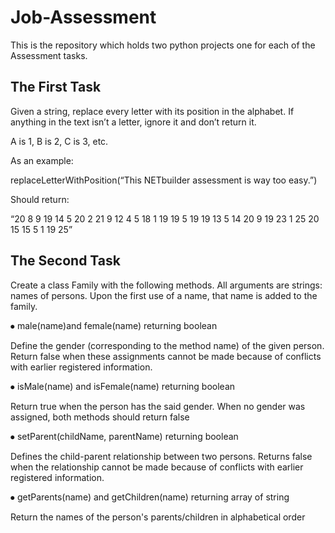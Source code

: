 # Job-Assessment
This is the repository which holds two python projects one for each of the Assessment tasks.

## The First Task
Given a string, replace every letter with its position in the alphabet. If anything in the text isn’t a letter, ignore it and don’t return it.

A is 1, B is 2, C is 3, etc.

As an example:

replaceLetterWithPosition(“This NETbuilder assessment is way too easy.”)

Should return:

“20 8 9 19 14 5 20 2 21 9 12 4 5 18 1 19 19 5 19 19 13 5 14 20 9 19 23 1 25 20 15 15 5 1 19 25”

## The Second Task
Create a class Family with the following methods. All arguments are strings: names of persons. Upon the first use of a name, that name is added to the family.

⦁ male(name)and female(name) returning boolean

Define the gender (corresponding to the method name) of the given person. Return false when these assignments cannot be made because of conflicts with earlier registered information.

⦁ isMale(name) and isFemale(name) returning boolean

Return true when the person has the said gender. When no gender was assigned, both methods should return false

⦁ setParent(childName, parentName) returning boolean

Defines the child-parent relationship between two persons. Returns false when the relationship cannot be made because of conflicts with earlier registered information.

⦁ getParents(name) and getChildren(name) returning array of string

Return the names of the person's parents/children in alphabetical order
